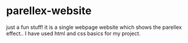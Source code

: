 # parellex-website

just a fun stuff!
it is a single webpage website which shows the parellex effect..
I have used html and css basics for my project.
